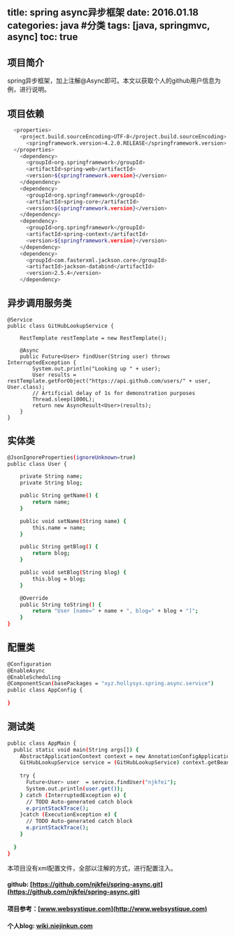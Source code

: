 title: spring async异步框架
date: 2016.01.18
categories: java #分类
tags: [java, springmvc, async]
toc: true
---

## 项目简介
 spring异步框架，加上注解@Async即可。本文以获取个人的github用户信息为例，进行说明。

## 项目依赖
``` bash
  <properties>
    <project.build.sourceEncoding>UTF-8</project.build.sourceEncoding>
      <springframework.version>4.2.0.RELEASE</springframework.version>
  </properties>
    <dependency>
      <groupId>org.springframework</groupId>
      <artifactId>spring-web</artifactId>
      <version>${springframework.version}</version>
    </dependency>
    <dependency>
      <groupId>org.springframework</groupId>
      <artifactId>spring-core</artifactId>
      <version>${springframework.version}</version>
    </dependency>
    <dependency>
      <groupId>org.springframework</groupId>
      <artifactId>spring-context</artifactId>
      <version>${springframework.version}</version>
    </dependency>
    <dependency>
      <groupId>com.fasterxml.jackson.core</groupId>
      <artifactId>jackson-databind</artifactId>
      <version>2.5.4</version>
    </dependency>
```

## 异步调用服务类
``` baah
@Service
public class GitHubLookupService {

    RestTemplate restTemplate = new RestTemplate();

    @Async
    public Future<User> findUser(String user) throws InterruptedException {
        System.out.println("Looking up " + user);
        User results = restTemplate.getForObject("https://api.github.com/users/" + user, User.class);
        // Artificial delay of 1s for demonstration purposes
        Thread.sleep(1000L);
        return new AsyncResult<User>(results);
    }
}
```

## 实体类
``` bash
@JsonIgnoreProperties(ignoreUnknown=true)
public class User {

    private String name;
    private String blog;

    public String getName() {
        return name;
    }

    public void setName(String name) {
        this.name = name;
    }

    public String getBlog() {
        return blog;
    }

    public void setBlog(String blog) {
        this.blog = blog;
    }

    @Override
    public String toString() {
        return "User [name=" + name + ", blog=" + blog + "]";
    }
}
```
## 配置类
``` bash
@Configuration
@EnableAsync
@EnableScheduling
@ComponentScan(basePackages = "xyz.hollysys.spring.async.service")
public class AppConfig {
  
}
```

## 测试类
``` bash
public class AppMain {
  public static void main(String args[]) {
    AbstractApplicationContext context = new AnnotationConfigApplicationContext(AppConfig.class);
    GitHubLookupService service = (GitHubLookupService) context.getBean("gitHubLookupService");
    
    try {
      Future<User> user  = service.findUser("njkfei");
      System.out.println(user.get());
    } catch (InterruptedException e) {
      // TODO Auto-generated catch block
      e.printStackTrace();
    }catch (ExecutionException e) {
      // TODO Auto-generated catch block
      e.printStackTrace();
    }
    
  }
}
```

本项目没有xml配置文件，全部以注解的方式，进行配置注入。

#### github: [https://github.com/njkfei/spring-async.git](https://github.com/njkfei/spring-async.git)
#### 项目参考：[www.websystique.com](http://www.websystique.com)
#### 个人blog: [wiki.niejinkun.com](http://wiki.niejinkun.com)
